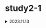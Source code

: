 # study2-1

<details>
<summary>2023.11.13</summary>

### javascript

[임시 변수 줄이기](https://github.com/tmaxhr/study2-1/tree/main/javascript/temporary_variables.md)

[명시적으로 타입 변환하기](https://github.com/tmaxhr/study2-1/tree/main/javascript/type_casting.md)

### error system

[에러 처리 정책 정하기](https://github.com/tmaxhr/study2-1/tree/main/error_system/policy.md)

</details>
